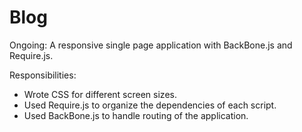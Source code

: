 # Blog
Ongoing: A responsive single page application with BackBone.js and Require.js.

Responsibilities:
- Wrote CSS for different screen sizes.
- Used Require.js to organize the dependencies of each script.
- Used BackBone.js to handle routing of the application.

